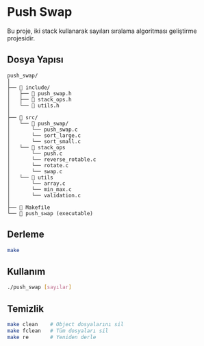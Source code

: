 # Push Swap

Bu proje, iki stack kullanarak sayıları sıralama algoritması geliştirme projesidir.

## Dosya Yapısı

```
push_swap/
│
├── 📁 include/
│   ├── 📄 push_swap.h
│   ├── 📄 stack_ops.h
│   └── 📄 utils.h
│
├── 📁 src/
│   └── 📁 push_swap/
│		└── push_swap.c
│		└── sort_large.c
│		└── sort_small.c
│	└── 📁 stack_ops
│		└── push.c
│		└── reverse_rotable.c
│		└── rotate.c
│		└── swap.c
│	└── 📁 utils
│		└── array.c
│		└── min_max.c
│		└── validation.c
│
├── 📄 Makefile
└── 📄 push_swap (executable)
```

## Derleme

```bash
make
```

## Kullanım

```bash
./push_swap [sayılar]
```

## Temizlik

```bash
make clean    # Object dosyalarını sil
make fclean   # Tüm dosyaları sil
make re       # Yeniden derle
```
